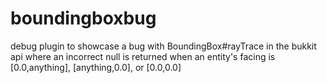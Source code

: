 # boundingboxbug
debug plugin to showcase a bug with BoundingBox#rayTrace in the bukkit api where an incorrect null is returned when an entity's facing is [0.0,anything], [anything,0.0], or [0.0,0.0]

